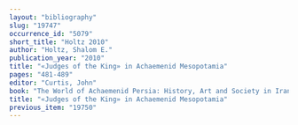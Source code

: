 ```yaml
---
layout: "bibliography"
slug: "19747"
occurrence_id: "5079"
short_title: "Holtz 2010"
author: "Holtz, Shalom E."
publication_year: "2010"
title: "«Judges of the King» in Achaemenid Mesopotamia"
pages: "481-489"
editor: "Curtis, John"
book: "The World of Achaemenid Persia: History, Art and Society in Iran and the Ancient Near East (London)"
title: "«Judges of the King» in Achaemenid Mesopotamia"
previous_item: "19750"
---
```


